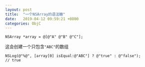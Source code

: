 ```yaml
---
layout: post
title:  "一个NSArray的语法糖"
date:   2019-04-12 09:59:21 +0800
categories: ObjC
---
```


```
NSArray *array = @[@"A" @"B" @"C"];
```
这会创建一个只包含`"ABC"`的数组

```
NSLog(@"%@", [array[0] isEqual:@"ABC"] ? @"true" : @"false");
// true
```
